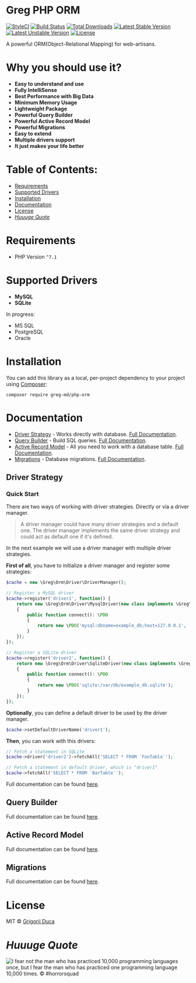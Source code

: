 # Greg PHP ORM

[![StyleCI](https://styleci.io/repos/66441719/shield?style=flat)](https://styleci.io/repos/66441719)
[![Build Status](https://travis-ci.org/greg-md/php-orm.svg)](https://travis-ci.org/greg-md/php-orm)
[![Total Downloads](https://poser.pugx.org/greg-md/php-orm/d/total.svg)](https://packagist.org/packages/greg-md/php-orm)
[![Latest Stable Version](https://poser.pugx.org/greg-md/php-orm/v/stable.svg)](https://packagist.org/packages/greg-md/php-orm)
[![Latest Unstable Version](https://poser.pugx.org/greg-md/php-orm/v/unstable.svg)](https://packagist.org/packages/greg-md/php-orm)
[![License](https://poser.pugx.org/greg-md/php-orm/license.svg)](https://packagist.org/packages/greg-md/php-orm)

A powerful ORM(Object-Relational Mapping) for web-artisans.

# Why you should use it?

* **Easy to understand and use**
* **Fully IntelliSense**
* **Best Performance with Big Data**
* **Minimum Memory Usage**
* **Lightweight Package**
* **Powerful Query Builder**
* **Powerful Active Record Model**
* **Powerful Migrations**
* **Easy to extend**
* **Multiple drivers support**
* **It just makes your life better**

# Table of Contents:

* [Requirements](#requirements)
* [Supported Drivers](#supported-drivers)
* [Installation](#installation)
* [Documentation](#documentation)
* [License](#license)
* _[Huuuge Quote](#huuuge-quote)_

# Requirements

* PHP Version `^7.1`

# Supported Drivers

- **MySQL**
- **SQLite**

In progress:

- MS SQL
- PostgreSQL
- Oracle

# Installation

You can add this library as a local, per-project dependency to your project using [Composer](https://getcomposer.org/):

`composer require greg-md/php-orm`

# Documentation

* [Driver Strategy](#driver-strategy) - Works directly with database. [Full Documentation](docs/DriverStrategy.md).
* [Query Builder](#query-builder) - Build SQL queries. [Full Documentation](docs/QueryBuilder.md).
* [Active Record Model](#active-record-model) - All you need to work with a database table. [Full Documentation](docs/ActiveRecordModel.md).
* [Migrations](#migrations) - Database migrations. [Full Documentation](docs/Migrations.md).

## Driver Strategy

### Quick Start

There are two ways of working with driver strategies. Directly or via a driver manager.

> A driver manager could have many driver strategies and a default one.
> The driver manager implements the same driver strategy and could act as default one if it's defined.

In the next example we will use a driver manager with multiple driver strategies.

**First of all**, you have to initialize a driver manager and register some strategies:

```php
$cache = new \Greg\Orm\Driver\DriverManager();

// Register a MySQL driver
$cache->register('driver1', function() {
    return new \Greg\Orm\Driver\MysqlDriver(new class implements \Greg\Orm\Driver\PdoConnectorStrategy
    {
        public function connect(): \PDO
        {
            return new \PDO('mysql:dbname=example_db;host=127.0.0.1', 'john', 'doe');
        }
    });
});

// Register a SQLite driver
$cache->register('driver2', function() {
    return new \Greg\Orm\Driver\SqliteDriver(new class implements \Greg\Orm\Driver\PdoConnectorStrategy
    {
        public function connect(): \PDO
        {
            return new \PDO('sqlite:/var/db/example_db.sqlite');
        }
    });
});
```

**Optionally**, you can define a default driver to be used by the driver manager.

```php
$cache->setDefaultDriverName('driver1');
```

**Then**, you can work with this drivers:

```php
// Fetch a statement in SQLite
$cache->driver('driver2')->fetchAll('SELECT * FROM `FooTable`');

// Fetch a statement in default driver, which is "driver1"
$cache->fetchAll('SELECT * FROM `BarTable`');
```

Full documentation can be found [here](docs/DriverStrategy.md).

## Query Builder

Full documentation can be found [here](docs/QueryBuilder.md).

## Active Record Model

Full documentation can be found [here](docs/ActiveRecordModel.md).

## Migrations

Full documentation can be found [here](docs/Migrations.md).

# License

MIT © [Grigorii Duca](http://greg.md)

# _Huuuge Quote_

![I fear not the man who has practiced 10,000 programming languages once, but I fear the man who has practiced one programming language 10,000 times. &copy; #horrorsquad](http://greg.md/huuuge-quote-fb.jpg)
